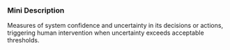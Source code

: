 ### Mini Description

Measures of system confidence and uncertainty in its decisions or actions, triggering human intervention when uncertainty exceeds acceptable thresholds.
